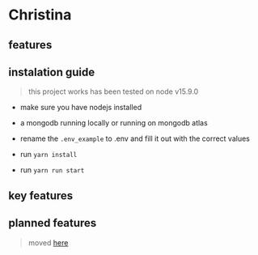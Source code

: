 # Christina

## features

## instalation guide

> this project works has been tested on node v15.9.0


- make sure you have nodejs installed

- a mongodb running locally or running on mongodb atlas

- rename the `.env_example` to .env and fill it out with the correct values

- run `yarn install`

- run `yarn run start`

## key features

## planned features

> moved [here](./docs/TO-DO.md)
